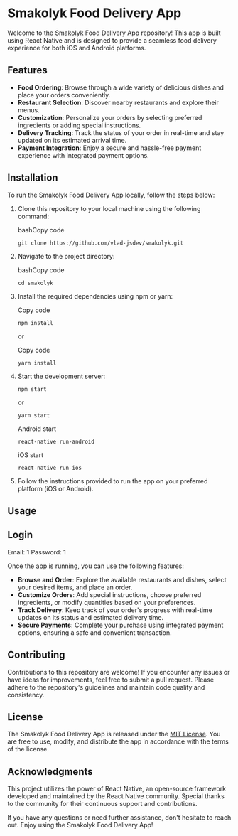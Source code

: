 # Smakolyk Food Delivery App

Welcome to the Smakolyk Food Delivery App repository! This app is built using React Native and is designed to provide a seamless food delivery experience for both iOS and Android platforms.

## Features

-   **Food Ordering**: Browse through a wide variety of delicious dishes and place your orders conveniently.
-   **Restaurant Selection**: Discover nearby restaurants and explore their menus.
-   **Customization**: Personalize your orders by selecting preferred ingredients or adding special instructions.
-   **Delivery Tracking**: Track the status of your order in real-time and stay updated on its estimated arrival time.
-   **Payment Integration**: Enjoy a secure and hassle-free payment experience with integrated payment options.

## Installation

To run the Smakolyk Food Delivery App locally, follow the steps below:

1.  Clone this repository to your local machine using the following command:
    
    bashCopy code
    
    `git clone https://github.com/vlad-jsdev/smakolyk.git` 
    
2.  Navigate to the project directory:
    
    bashCopy code
    
    `cd smakolyk` 
    
3.  Install the required dependencies using npm or yarn:
    
    Copy code
    
    `npm install` 
    
    or
    
    Copy code
    
    `yarn install` 
    
4.  Start the development server:
        
    `npm start` 
    
    or
        
    `yarn start` 
    
    Android start 
        
    `react-native run-android`
    
    iOS start 
        
    `react-native run-ios`
    
5.  Follow the instructions provided to run the app on your preferred platform (iOS or Android).
    

## Usage

## Login

Email: 1
Password: 1

Once the app is running, you can use the following features:

-   **Browse and Order**: Explore the available restaurants and dishes, select your desired items, and place an order.
-   **Customize Orders**: Add special instructions, choose preferred ingredients, or modify quantities based on your preferences.
-   **Track Delivery**: Keep track of your order's progress with real-time updates on its status and estimated delivery time.
-   **Secure Payments**: Complete your purchase using integrated payment options, ensuring a safe and convenient transaction.

## Contributing

Contributions to this repository are welcome! If you encounter any issues or have ideas for improvements, feel free to submit a pull request. Please adhere to the repository's guidelines and maintain code quality and consistency.

## License

The Smakolyk Food Delivery App is released under the [MIT License](https://chat.openai.com/LICENSE). You are free to use, modify, and distribute the app in accordance with the terms of the license.

## Acknowledgments

This project utilizes the power of React Native, an open-source framework developed and maintained by the React Native community. Special thanks to the community for their continuous support and contributions.

If you have any questions or need further assistance, don't hesitate to reach out. Enjoy using the Smakolyk Food Delivery App!

